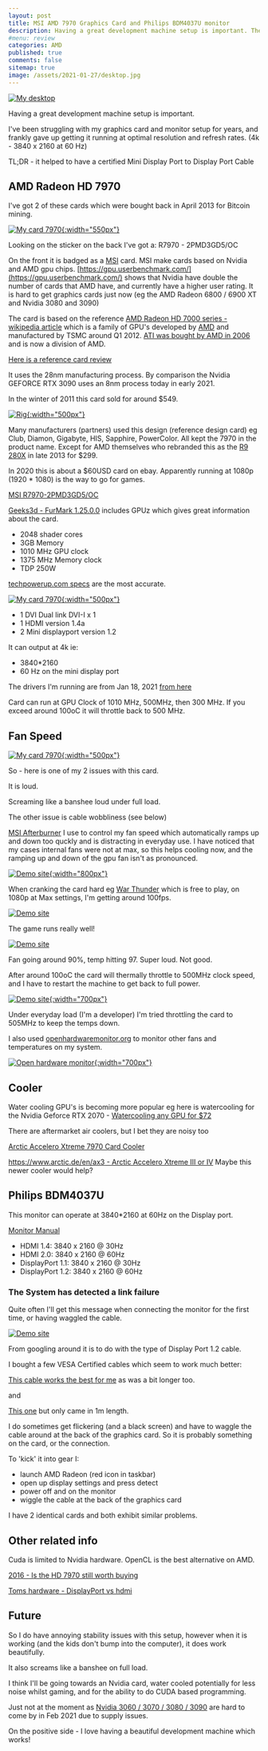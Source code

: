```yaml
---
layout: post
title: MSI AMD 7970 Graphics Card and Philips BDM4037U monitor 
description: Having a great development machine setup is important. The story of mostly getting my monitor and graphics card playing well together.
#menu: review
categories: AMD 
published: true 
comments: false     
sitemap: true
image: /assets/2021-01-27/desktop.jpg
---
```


[![My desktop](/assets/2021-01-27/desktop.jpg "My desktop")](/assets/2021-01-27/desktop.jpg)

Having a great development machine setup is important. 

I've been struggling with my graphics card and monitor setup for years, and frankly gave up getting it running at optimal resolution and refresh rates. (4k - 3840 x 2160 at 60 Hz)

TL;DR - it helped to have a certified Mini Display Port to Display Port Cable

## AMD Radeon HD 7970

I've got 2 of these cards which were bought back in April 2013 for Bitcoin mining.

[![My card 7970](/assets/2021-01-27/msi.jpg "7970"){:width="550px"}](/assets/2021-01-27/msi.jpg)

Looking on the sticker on the back I've got a: R7970 - 2PMD3GD5/OC

On the front it is badged as a [MSI](https://en.wikipedia.org/wiki/Micro-Star_International) card. MSI make cards based on Nvidia and AMD gpu chips. [https://gpu.userbenchmark.com/](https://gpu.userbenchmark.com/) shows that Nvidia have double the number of cards that AMD have, and currently have a higher user rating. It is hard to get graphics cards just now (eg the AMD Radeon 6800 / 6900 XT and Nvidia 3080 and 3090)

The card is based on the reference [AMD Radeon HD 7000 series - wikipedia article](https://en.wikipedia.org/wiki/Radeon_HD_7000_series) which is a family of GPU's developed by [AMD](https://en.wikipedia.org/wiki/Advanced_Micro_Devices) and manufactured by TSMC around Q1 2012. [ATI was bought by AMD in 2006](https://en.wikipedia.org/wiki/ATI_Technologies) and is now a division of AMD. 

[Here is a reference card review](https://www.tweaktown.com/reviews/4510/amd_radeon_hd_7970_3gb_reference_video_card_review/index.html)

It uses the 28nm manufacturing process. By comparison the Nvidia GEFORCE RTX 3090 uses an 8nm process today in early 2021.

In the winter of 2011 this card sold for around $549.

[![Rig](/assets/2021-01-27/rig.jpg "rig"){:width="500px"}](/assets/2021-01-27/rig.jpg)

Many manufacturers (partners) used this design (reference design card) eg Club, Diamon, Gigabyte, HIS, Sapphire, PowerColor. All kept the 7970 in the product name. Except for AMD themselves who rebranded this as the [R9 280X](https://www.techpowerup.com/gpu-specs/radeon-r9-280x.c2398) in late 2013 for $299.

In 2020 this is about a $60USD card on ebay. Apparently running at 1080p (1920 * 1080) is the way to go for games.

[MSI R7970-2PMD3GD5/OC](https://www.msi.com/Graphics-Card/R79702PMD3GD5OC/Specification)

[Geeks3d - FurMark 1.25.0.0](https://www.geeks3d.com/dlz/#gpu_benchmarks) includes GPUz which gives great information about the card.

- 2048 shader cores
- 3GB Memory
- 1010 MHz GPU clock
- 1375 MHz Memory clock
- TDP 250W

[techpowerup.com specs](https://www.techpowerup.com/gpu-specs/msi-hd-7970-oc.b339) are the most accurate.

[![My card 7970](/assets/2021-01-27/outputs.jpg "7970"){:width="500px"}](/assets/2021-01-27/outputs.jpg)

- 1 DVI Dual link DVI-I x 1
- 1 HDMI version 1.4a
- 2 Mini displayport version 1.2

It can output at 4k ie:

- 3840*2160
- 60 Hz on the mini display port

The drivers I'm running are from Jan 18, 2021 [from here](https://www.amd.com/en/support/graphics/amd-radeon-hd/amd-radeon-hd-7000-series/amd-radeon-hd-7970)

Card can run at GPU Clock of 1010 MHz, 500MHz, then 300 MHz. If you exceed around 100oC it will throttle back to 500 MHz.

## Fan Speed

[![My card 7970](/assets/2021-01-27/inside.jpg "7970"){:width="500px"}](/assets/2021-01-27/inside.jpg)

So - here is one of my 2 issues with this card.

It is loud.

Screaming like a banshee loud under full load.

The other issue is cable wobbliness (see below)


[MSI Afterburner](https://www.msi.com/Landing/afterburner) I use to control my fan speed which automatically ramps up and down too quckly and is distracting in everyday use. I have noticed that my cases internal fans were not at max, so this helps cooling now, and the ramping up and down of the gpu fan isn't as pronounced.

[![Demo site](/assets/2021-01-27/gamer.jpg "fan"){:width="800px"}](/assets/2021-01-27/gamer.jpg)


When cranking the card hard eg [War Thunder](https://store.steampowered.com/app/236390/War_Thunder/) which is free to play, on 1080p at Max settings, I'm getting around 100fps.

<!-- [![Demo site](/assets/2021-01-27/138.jpg "fan"){:width="800px"}](/assets/2021-01-27/138.jpg) -->
[![Demo site](/assets/2021-01-27/138.jpg "fan")](/assets/2021-01-27/138.jpg)

The game runs really well!


[![Demo site](/assets/2021-01-27/91.jpg "fan")](/assets/2021-01-27/91.jpg)

Fan going around 90%, temp hitting 97. Super loud. Not good.

After around 100oC the card will thermally throttle to 500MHz clock speed, and I have to restart the machine to get back to full power.

[![Demo site](/assets/2021-01-27/throttled2.jpg "fan"){:width="700px"}](/assets/2021-01-27/throttled2.jpg)

Under everyday load (I'm a developer) I'm tried throttling the card to 505MHz to keep the temps down.

I also used [openhardwaremonitor.org](https://openhardwaremonitor.org/downloads/) to monitor other fans and temperatures on my system.

[![Open hardware monitor](/assets/2021-01-27/open.jpg "open"){:width="700px"}](/assets/2021-01-27/open.jpg)


## Cooler

Water cooling GPU's is becoming more popular eg here is watercooling for the Nvidia Geforce RTX 2070 - [Watercooling any GPU for $72](https://www.youtube.com/watch?v=91zSzidwLx8)

There are aftermarket air coolers, but I bet they are noisy too

[Arctic Accelero Xtreme 7970 Card Cooler](https://www.amazon.co.uk/Arctic-Cooling-Accelero-Xtreme-7970/dp/B0074VVK52)

[https://www.arctic.de/en/ax3 - Arctic Accelero Xtreme III or IV](https://www.arctic.de/en/ax3) Maybe this newer cooler would help?


## Philips BDM4037U

This monitor can operate at 3840*2160 at 60Hz on the Display port.

[Monitor Manual](https://www.download.p4c.philips.com/files/b/bdm4037uw_00/bdm4037uw_00_dfu_eng.pdf)

- HDMI 1.4: 3840 x 2160 @ 30Hz
- HDMI 2.0: 3840 x 2160 @ 60Hz
- DisplayPort 1.1: 3840 x 2160 @ 30Hz
- DisplayPort 1.2: 3840 x 2160 @ 60Hz

### The System has detected a link failure

Quite often I'll get this message when connecting the monitor for the first time, or having waggled the cable.

[![Demo site](/assets/2021-01-27/error.jpg "error")](/assets/2021-01-27/error.jpg)

From googling around it is to do with the type of Display Port 1.2 cable. 

I bought a few VESA Certified cables which seem to work much better:

[This cable works the best for me](https://www.amazon.co.uk/gp/product/B07H48BL1J/ref=ppx_yo_dt_b_asin_title_o01_s00?ie=UTF8&psc=1) as was a bit longer too.

and 

[This one](https://www.amazon.co.uk/gp/product/B0163LN18M/ref=ppx_yo_dt_b_asin_title_o04_s00?ie=UTF8&th=1) but only came in 1m length.

I do sometimes get flickering (and a black screen) and have to waggle the cable around at the back of the graphics card. So it is probably something on the card, or the connection.

To 'kick' it into gear I:

- launch AMD Radeon (red icon in taskbar)
- open up display settings and press detect
- power off and on the monitor
- wiggle the cable at the back of the graphics card

I have 2 identical cards and both exhibit similar problems.

## Other related info

Cuda is limited to Nvidia hardware. OpenCL is the best alternative on AMD.

[2016 - Is the HD 7970 still worth buying](https://www.youtube.com/watch?v=rpXpA-xteAI)

[Toms hardware - DisplayPort vs hdmi](https://www.tomshardware.com/uk/features/displayport-vs-hdmi-better-for-gaming)

## Future

So I do have annoying stability issues with this setup, however when it is working (and the kids don't bump into the computer), it does work beautifully.

It also screams like a banshee on full load.

I think I'll be going towards an Nvidia card, water cooled potentially for less noise whilst gaming, and for the ability to do CUDA based programming.

Just not at the moment as [Nvidia 3060 / 3070 / 3080 / 3090](https://www.reddit.com/r/nvidia/comments/lhkhvv/which_graphics_card/) are hard to come by in Feb 2021 due to supply issues.

On the positive side - I love having a beautiful development machine which works!